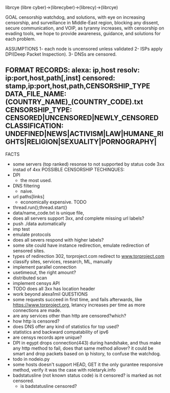librcye (libre cyber)->(librecyber)->(librecy)->(librcye)

GOAL
censorship watchdog, and solutions, with eye on increasing censorship, and surveillance in Middle-East region, blocking any dissent, secure communication, and VOIP, as tyranny increases, with censorship on evading tools, we hope to provide awareness, guidance, and solutions for each problem.

ASSUMPTIONS
  1- each node is uncensored unless validated
  2- ISPs apply DPI(Deep Packet Inspection).
  3- DNSs are censored.

FORMAT
  RECORDS:
    alexa: ip,host
    resolv: ip:port,host,path[,inst]
    censored: stamp,ip:port,host,path,CENSORSHIP_TYPE
  DATA_FILE_NAME:
    (COUNTRY_NAME)_(COUNTRY_CODE).txt
  CENSORSHIP_TYPE:
    CENSORED|UNCENSORED|NEWLY_CENSORED
  CLASSIFICATION:
    UNDEFINED|NEWS|ACTIVISM|LAW|HUMANE_RIGHTS|RELIGION|SEXUALITY|PORNOGRAPHY|
--------------------------------------------------------
FACTS
  - some servers (top ranked) resonse to not supported by status code 3xx  instad of 4xx
POSSIBLE CENSORSHIP TECHINQUES:
  - DPI
    - the most used.
  - DNS filtering
    - naive.
  - url paths[links]
    - economically expensive.
TODO
  - thread.run();thread.start()
  - data/name_code.txt is unique file,
  - does all servers support 3xx, and complete missing url labels?
  - push ./data automatically 
  - imp test
  - emulate protocols
  - does all severs respond with higher labels?
  - some site could have instance redirection, emulate redirection of sensored sites.
  - types of redirection 302, torproject.com redirect to www.torproject.com
  - classify sites, services, research, ML, manually
  - implement  parallel connection
  - usetimeout, the right amount?
  - distributed scan
  - implement censys API
  - TODO does all 3xx has location header
  - work beyond alexa1mil
QUESTIONS
  - some requests succeed in first time, and fails afterwards, like https://www.torproject.org, letancy increases per time as more connections are made.
  - are any services other than http are censored?which?
  - how http is censored?
  - does DNS offer any kind of statistics for top used?
  - statistics and backward compatability of ipv6
  - are censys records apre unique?
  - DPI in egypt drops connection(443) during handshake,
    and thus make any http method to fail, does that same method allover?
    it could be smart and drop packets based on ip history, to confuse the watchdog.
  - todo in nodeio.py
  - some hosts doesn't support HEAD, GET it the only gurantee responsive method, verify it was the case with roletaryk.info
  - badstatusline (not known status code) is it censored? is marked as not censored.
    - is badstatusline censored?